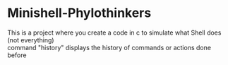 # Minishell-Phylothinkers
This is a project where you create a code in c to simulate what Shell does (not everything) <br />
command "history" displays the history of commands or actions done before
